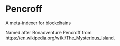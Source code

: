 # Pencroff
A meta-indexer for blockchains

Named after Bonadventure Pencroff from https://en.wikipedia.org/wiki/The_Mysterious_Island. 
